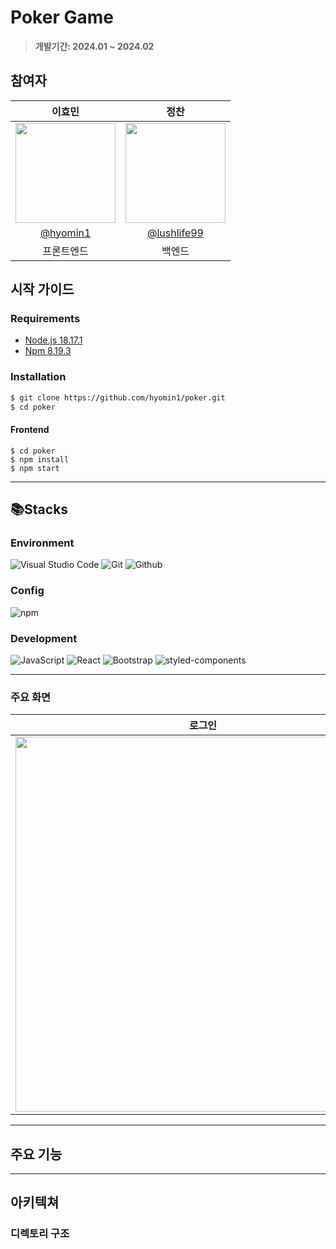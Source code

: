 # Poker Game
> **개발기간: 2024.01 ~ 2024.02**

## 참여자
|      이효민       |          정찬         |                                                                                                              
| :------------------------------------------------------------------------------: | :---------------------------------------------------------------------------------------------------------------------------------------------------: |
| <img width="160px" src="https://avatars.githubusercontent.com/hyomin1"/> | <img width="160px" src="https://avatars.githubusercontent.com/lushlife99"/> |
|   [@hyomin1](https://github.com/hyomin1)   |    [@lushlife99](https://github.com/lushlife99)  |
| 프론트엔드 | 백엔드 | 

## 시작 가이드
### Requirements
- [Node.js 18.17.1](https://nodejs.org/en)
- [Npm 8.19.3](https://www.npmjs.com/package/npm/v/8.19.2)

### Installation
``` bash
$ git clone https://github.com/hyomin1/poker.git
$ cd poker
```
#### Frontend
```
$ cd poker
$ npm install 
$ npm start
```

---

## 📚Stacks

### **Environment**
![Visual Studio Code](https://img.shields.io/badge/Visual%20Studio%20Code-007ACC?style=for-the-badge&logo=Visual%20Studio%20Code&logoColor=white)
![Git](https://img.shields.io/badge/Git-F05032?style=for-the-badge&logo=Git&logoColor=white)
![Github](https://img.shields.io/badge/GitHub-181717?style=for-the-badge&logo=GitHub&logoColor=white)         

### Config
![npm](https://img.shields.io/badge/npm-CB3837?style=for-the-badge&logo=npm&logoColor=white)     

### Development
![JavaScript](https://img.shields.io/badge/JavaScript-F7DF1E?style=for-the-badge&logo=Javascript&logoColor=white)
![React](https://img.shields.io/badge/React-20232A?style=for-the-badge&logo=react&logoColor=61DAFB)
![Bootstrap](https://img.shields.io/badge/Bootstrap-7952B3?style=for-the-badge&logo=Bootstrap&logoColor=white)
![styled-components](https://img.shields.io/badge/styled--components-DB7093?style=for-the-badge&logo=styled-components&logoColor=white)

---
### 주요 화면
| 로그인 | 메인 화면 |
| :-------------------------------------------: | :------------: |
| <img width="600" src="https://github.com/hyomin1/poker/assets/98298940/1fb29e2f-5ef1-47e7-976b-8e0ab52666e1"/>|<img width="600" src="https://github.com/hyomin1/poker/assets/98298940/f093b095-fd50-48ca-baa8-dcab0c5fa3e1">|




---
## 주요 기능


---
## 아키텍쳐

### 디렉토리 구조




  

